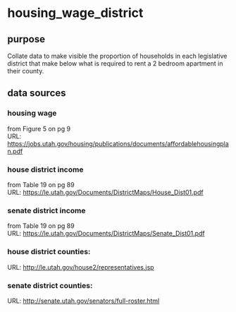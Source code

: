 # housing_wage_district
## purpose  
Collate data to make visible the proportion of households in each legislative district that make below what is required to rent a 2 bedroom apartment in their county.  

## data sources
### housing wage  
from Figure 5 on pg 9  
URL: https://jobs.utah.gov/housing/publications/documents/affordablehousingplan.pdf  

### house district income  
from Table 19 on pg 89    
URL: https://le.utah.gov/Documents/DistrictMaps/House_Dist01.pdf  

### senate district income
from Table 19 on pg 89   
URL: https://le.utah.gov/Documents/DistrictMaps/Senate_Dist01.pdf  

### house district counties:    
URL: http://le.utah.gov/house2/representatives.jsp  

### senate district counties:
URL: http://senate.utah.gov/senators/full-roster.html  
